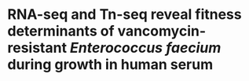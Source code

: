 # RNA-seq and Tn-seq reveal fitness determinants of vancomycin-resistant _Enterococcus faecium_ during growth in human serum
